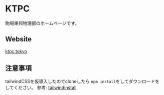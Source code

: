 # KTPC
駒場東邦物理部のホームページです。

## Website
[ktpc.tokyo](https://www.ktpc.tokyo/)

## 注意事項
tailwindCSSを仮導入したのでcloneしたら ```npm install```をしてダウンロードをしてください。
参考: [tailwindInstall](https://tailwindcss.com/docs/installation)
